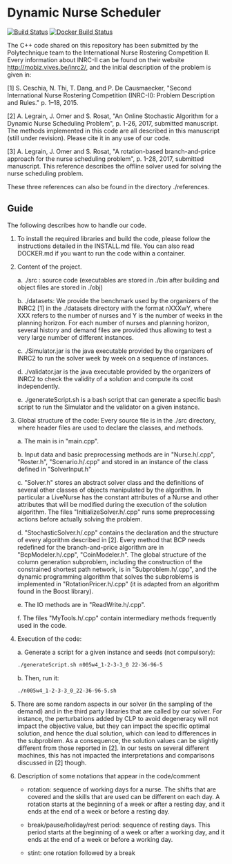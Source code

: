 # Dynamic Nurse Scheduler

[![Build Status](https://travis-ci.org/legraina/DynamicNurseScheduler.svg?branch=master)](https://travis-ci.org/legraina/DynamicNurseScheduler)
[![Docker Build Status](https://img.shields.io/docker/build/jrottenberg/ffmpeg.svg)](https://hub.docker.com/r/legraina/dns/)

The C++ code shared on this repository has been submitted by the Polytechnique team to the International Nurse Rostering Competition II. Every information about INRC-II can be found on their website http://mobiz.vives.be/inrc2/, and the initial description of the problem is given in:

[1] S. Ceschia, N. Thi, T. Dang, and P. De Causmaecker, "Second International Nurse Rostering Competition (INRC-II): Problem Description and Rules." p. 1–18, 2015.

[2] A. Legrain, J. Omer and S. Rosat, "An Online Stochastic Algorithm for a Dynamic Nurse Scheduling Problem", p. 1-26, 2017, submitted manuscript. The methods implemented in this code are all described in this manuscript (still under revision). Please cite it in any use of our code.

[3] A. Legrain, J. Omer and S. Rosat, "A rotation-based branch-and-price approach for the nurse scheduling problem", p. 1-28, 2017, submitted manuscript. This reference describes the offline solver used for solving the nurse scheduling problem.

These three references can also be found in the directory ./references.

Guide
------------------

The following describes how to handle our code.

1) To install the required libraries and build the code, please follow the instructions detailed in the INSTALL.md file. You can also read DOCKER.md if you want to run the code within a container.

2) Content of the project.

	a. ./src : source code (executables are stored in ./bin after building and object files are stored in ./obj)
	
	b. ./datasets: We provide the benchmark used by the organizers of the INRC2 [1] in the ./datasets directory with the format nXXXwY, where XXX refers to the number of nurses and Y is the number of weeks in the planning horizon. For each number of nurses and planning horizon, several history and demand files are provided thus allowing to test a very large number of different instances.
	
	c. ./Simulator.jar is the java executable provided by the organizers of INRC2 to run the solver week by week on a sequence of instances.
	
	d. ./validator.jar is the java executable provided by the organizers of INRC2 to check the validity of a solution and compute its cost independently.
	
	e. ./generateScript.sh is a bash script that can generate a specific bash script to run the Simulator and the validator on a given instance.

3) Global structure of the code:
	Every source file is in the ./src directory, where header files are used to declare the classes, and methods.
	
	a. The main is in "main.cpp".
	
	b. Input data and basic preprocessing methods are in "Nurse.h/.cpp", "Roster.h", "Scenario.h/.cpp" and stored in an instance of the class defined in "SolverInput.h"
	
	c. "Solver.h" stores an abstract solver class and the definitions of several other classes of objects manipulated by the algorithm. In particular a LiveNurse has the constant attributes of a Nurse and other attributes that will be modified during the execution of the solution algorithm. The files "InitializeSolver.h/.cpp" runs some preprocessing actions before actually solving the problem.
	
	d. "StochasticSolver.h/.cpp" contains the declaration and the structure of every algorithm described in [2]. Every method that BCP needs redefined for the branch-and-price algorithm are in "BcpModeler.h/.cpp", "CoinModeler.h". The global structure of the column generation subproblem, including the construction of the constrained shortest path network, is in "Subproblem.h/.cpp", and the dynamic programming algorithm that solves the subproblems is implemented in "RotationPricer.h/.cpp" (it is adapted from an algorithm found in the Boost library).
	
	e. The IO methods are in "ReadWrite.h/.cpp".
	
	f. The files "MyTools.h/.cpp" contain intermediary methods frequently used in the code.

4) Execution of the code:

	a. Generate a script for a given instance and seeds (not compulsory):
	````bash
	./generateScript.sh n005w4_1-2-3-3_0 22-36-96-5
	````
  
  
	b. Then, run it:
	````bash
	./n005w4_1-2-3-3_0_22-36-96-5.sh
	````


5) There are some random aspects in our solver (in the sampling of the demand) and in the third party libraries that are called by our solver. For instance, the perturbations added by CLP to avoid degeneracy will not impact the objective value, but they can impact the specific optimal solution, and hence the dual solution, which can lead to differences in the subproblem. As a consequence, the solution values can be slightly different from those reported in [2]. In our tests on several different machines, this has not impacted the interpretations and comparisons discussed in [2] though.

6) Description of some notations that appear in the code/comment

	- rotation: sequence of working days for a nurse. The shifts that are covered and the skills that are used can be different on each day. A rotation starts at the beginning of a week or after a resting day, and it ends at the end of a week or before a resting day.
	
	- break/pause/holiday/rest period: sequence of resting days. This period starts at the beginning of a week or after a working day, and it ends at the end of a week or before a working day.
	
	- stint: one rotation followed by a break
